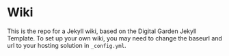 # Wiki
This is the repo for a Jekyll wiki, based on the Digital Garden Jekyll Template. To set up your own wiki, you may need to change the baseurl and url to your hosting solution in `_config.yml`.
